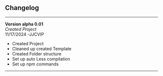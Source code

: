 ## Changelog

---------------
**Version alpha 0.01**\
*Created Project*\
11/17/2024
-JJCVIP
- Created Project 
- Cleaned up created Template
- Created Folder structure
- Set up auto Less compilation
- Set up npm commands
----------------